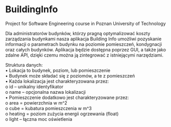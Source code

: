 # BuildingInfo
Project for Software Engineering course in Poznan University of Technology

Dla administratorów budynków, którzy pragną optymalizować koszty zarządzania budynkami 
nasza aplikacja Building Info umożliwi pozyskanie informacji o parametrach budynku
na poziomie pomieszczeń, kondygnacji oraz całych budynków. 
Aplikacja będzie dostępna poprzez GUI, a także jako zdalne API,
dzięki czemu można ją zintegrować z istniejącymi narzędziami.

Struktura danych:  
• Lokacja to budynek, poziom, lub pomieszczenie  
• Budynek może składać się z poziomów, a te z pomieszczeń  
• Każda lokalizacja jest charakteryzowana przez:  
    o id – unikalny identyfikator  
    o name – opcjonalna nazwa lokalizacji  
• Pomieszczenie dodatkowo jest charakteryzowane przez:  
   o area = powierzchnia w m^2  
   o cube = kubatura pomieszczenia w m^3  
   o heating = poziom zużycia energii ogrzewania (float)  
   o light – łączna moc oświetlenia  

